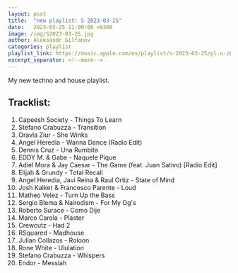 ```yaml
---
layout: post
title:  "new playlist: S 2023-03-25"
date:   2023-03-25 11:00:00 +0300
image: /img/S2023-03-25.jpg
author: Aleksandr Gilfanov
categories: playlist
playlist_link: https://music.apple.com/es/playlist/s-2023-03-25/pl.u-zL56tkEjzR1
excerpt_separator: <!--more-->
---
```

My new techno and house playlist.
<!--more-->
## Tracklist:
1. Capeesh Society - Things To Learn
2. Stefano Crabuzza - Transition
3. Oravla Ziur - She Winks
4. Angel Heredia - Wanna Dance (Radio Edit)
5. Dennis Cruz - Una Rumbita
6. EDDY M. & Gabe - Naquele Pique
7. Adiel Mora & Jay Caesar - The Game (feat. Juan Sativo) [Radio Edit]
8. Elijah & Grundy - Total Recall
9. Angel Heredia, Javi Reina & Raul Ortiz - State of Mind
10. Josh Kalker & Francesco Parente - Loud
11. Matheo Velez - Turn Up the Bass
12. Sergio Blema & Nairodism - For My Og's
13. Roberto Surace - Como Dije
14. Marco Carola - Plaster
15. Crewcutz - Had 2
16. RSquared - Madhouse
17. Julian Collazos - Roloon
18. Rone White - Ululation
19. Stefano Crabuzza - Whispers
20. Endor - Messiah
